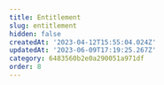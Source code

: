 ```yaml
---
title: Entitlement
slug: entitlement
hidden: false
createdAt: '2023-04-12T15:55:04.024Z'
updatedAt: '2023-06-09T17:19:25.267Z'
category: 6483560b2e0a290051a971df
order: 8
---
```

